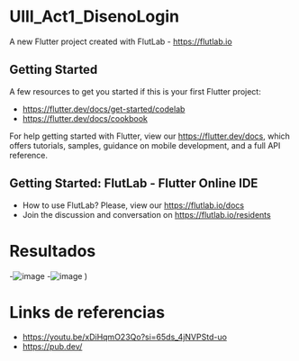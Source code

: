 # Ulll_Act1_DisenoLogin

A new Flutter project created with FlutLab - https://flutlab.io

## Getting Started

A few resources to get you started if this is your first Flutter project:

- https://flutter.dev/docs/get-started/codelab
- https://flutter.dev/docs/cookbook

For help getting started with Flutter, view our
https://flutter.dev/docs, which offers tutorials,
samples, guidance on mobile development, and a full API reference.

## Getting Started: FlutLab - Flutter Online IDE

- How to use FlutLab? Please, view our https://flutlab.io/docs
- Join the discussion and conversation on https://flutlab.io/residents
# Resultados
-![image](![image](https://github.com/jctorres10/ulll-act1/assets/143548160/887d2821-1e38-432b-b45c-fe9fa659376f)
)
-![image](https://github.com/jctorres10/ulll-act1/assets/143548160/7272bed6-1668-4830-862c-2e92716f2f20)
)
 # Links de referencias
 - https://youtu.be/xDiHqmO23Qo?si=65ds_4jNVPStd-uo
 - https://pub.dev/


